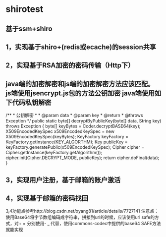# shirotest
## 基于ssm+shiro
## 1，实现基于shiro+(redis或ecache)的session共享

## 2，实现基于RSA加密的密码传输（Http下）
java端的加密解密和js端的加密解密方法应该匹配。   
js端使用jsencrypt.js包的方法公钥加密
java端使用如下代码私钥解密
---
/**
     * 公钥解密
     *
     * @param data
     * @param key
     * @return
     * @throws Exception
     */
    public static byte[] decryptByPublicKey(byte[] data, String key) throws Exception {
        byte[] keyBytes = Coder.decryptBASE64(key);
        X509EncodedKeySpec x509EncodedKeySpec = new X509EncodedKeySpec(keyBytes);
        KeyFactory keyFactory = KeyFactory.getInstance(KEY_ALGORTHM);
        Key publicKey = keyFactory.generatePublic(x509EncodedKeySpec);
        Cipher cipher = Cipher.getInstance(keyFactory.getAlgorithm());
        cipher.init(Cipher.DECRYPT_MODE, publicKey);
        return cipher.doFinal(data);
    }

## 3，实现用户注册，基于邮箱的账户激活

## 4，实现基于邮箱的密码找回
3,4功能点参考http://blog.csdn.net/xyang81/article/details/7727141
注意点：使用Base64将字节数组编码成字符串，拼接到url的时候，应该使用url safe的方式，对+ = 分别使用- _ 代替，使用commons-codec中提供的base64 SAFE方法就能实现
